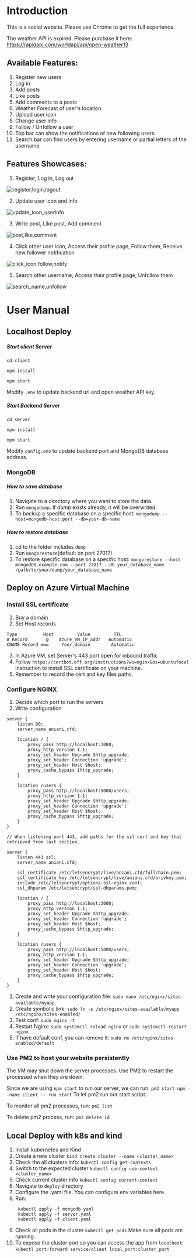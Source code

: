 # Introduction
This is a social website. Please use Chrome to get the full experience.

The weather API is expired. Please purchase it here: https://rapidapi.com/worldapi/api/open-weather13

## Available Features:
1. Register new users
2. Log in
3. Add posts
4. Like posts
5. Add comments to a posts
6. Weather Forecast of user's location
7. Upload user icon
8. Change user info
9. Follow / Unfollow a user
10. Top bar can show the notifications of new following users
11. Search bar can find users by entering username or partial letters of the username

## Features Showcases:
1. Register, Log in, Log out

![register,login,logout](gif/register_login_logout.gif)

2. Update user icon and info

![update_icon_userinfo](gif/update_icon_userinfo.gif)

3. Write post, Like post, Add comment

![post,like,comment](gif/post_like_comment.gif)

4. Click other user icon, Access their profile page, Follow them, Receive new follower notification

![click_icon,follow,notify](gif/click_icon_follow_notify.gif)

5. Search other username, Access their profile page, Unfollow them

![search_name,unfollow](gif/search_name_unfollow.gif)

# User Manual
## Localhost Deploy
##### Start client Server
`cd client`

`npm install`

`npm start`

Modify `.env` to update backend url and open weather API key.
##### Start Backend Server
`cd server`

`npm install`

`npm start`

Modify `config.env` to update backend port and MongoDB database address.

### MongoDB
##### How to save database
1. Navigate to a directory where you want to store the data.
2. Run `mongodump`. If *dump* exists already, it will be overwrited.
3. To backup a specific database on a specific host: `mongodump --host=mongodb-host:port --db=your-db-name`

##### How to restore database
1. cd to the folder includes `dump` 
2. Run `mongorestore`(default on port 27017)
3. To restore specific database on a specific host: `mongorestore --host mongodb0.example.com --port 27017 --db your_database_name /path/to/your/dump/your_database_name`


## Deploy on Azure Virtual Machine
### Install SSL certificate
1. Buy a domain
2. Set Host records
 ```
 Type          Host         Value         TTL   
 A Record 	    @    Azure_VM_IP_addr   Automatic
 CNAME Record www     Your_domain        Automatic
 ```
3. In Azure VM, set Server's 443 port open for inbound traffic
4. Follow `https://certbot.eff.org/instructions?ws=nginx&os=ubuntufocal` instruction to install SSL certificate on your machine.
5. Remember to record the cert and key files paths.

### Configure NGINX
1. Decide which port to run the servers
2. Write configuration
```
server {
    listen 80;
    server_name aniani.cfd;

    location / {
        proxy_pass http://localhost:3000;
        proxy_http_version 1.1;
        proxy_set_header Upgrade $http_upgrade;
        proxy_set_header Connection 'upgrade';
        proxy_set_header Host $host;
        proxy_cache_bypass $http_upgrade;
    }
    
    location /users {
        proxy_pass http://localhost:5000/users;
        proxy_http_version 1.1;
        proxy_set_header Upgrade $http_upgrade;
        proxy_set_header Connection 'upgrade';
        proxy_set_header Host $host;
        proxy_cache_bypass $http_upgrade;
    }
}

// When listening port 443, add paths for the ssl cert and key that retrieved from last section.

server {
    listen 443 ssl;
    server_name aniani.cfd;

    ssl_certificate /etc/letsencrypt/live/aniani.cfd/fullchain.pem;
    ssl_certificate_key /etc/letsencrypt/live/aniani.cfd/privkey.pem;
    include /etc/letsencrypt/options-ssl-nginx.conf;
    ssl_dhparam /etc/letsencrypt/ssl-dhparams.pem;

    location / {
        proxy_pass http://localhost:3000;
        proxy_http_version 1.1;
        proxy_set_header Upgrade $http_upgrade;
        proxy_set_header Connection 'upgrade';
        proxy_set_header Host $host;
        proxy_cache_bypass $http_upgrade;
    }

    location /users {
        proxy_pass http://localhost:5000/users;
        proxy_http_version 1.1;
        proxy_set_header Upgrade $http_upgrade;
        proxy_set_header Connection 'upgrade';
        proxy_set_header Host $host;
        proxy_cache_bypass $http_upgrade;
    }
}
```
1. Create and write your configuration file: `sudo nano /etc/nginx/sites-available/myapp`.
2. Create symbolic link: `sudo ln -s /etc/nginx/sites-available/myapp /etc/nginx/sites-enabled/`
3. Test conf: `sudo nginx -t`
4. Restart Nginx: `sudo systemctl reload nginx` or `sudo systemctl restart nginx`
5. If have default conf, you can remove it: `sudo rm /etc/nginx/sites-enabled/default`

### Use PM2 to host your website persistently
The VM may shut down the server processes.
Use PM2 to restart the processed when they are down.

Since we are using `npm start` to run our server, we can run:
`pm2 start npm --name client -- run start`
To let pm2 run our start script.

To monitor all pm2 processes, run: 
`pm2 list`

To delete pm2 process, run:
`pm2 delete id`

## Local Deploy with k8s and kind
1. Install kubernetes and Kind
2. Create a new cluster ```kind create cluster --name <cluster_name>```
3. Check the all clusters info: ```kubectl config get-contexts```
4. Switch to the expected cluster ```kubectl config use-context <cluster_name>```
5. Check current cluster info ```kubectl config current-context```
6. Navigate to `deploy` directory
7. Configure the .yaml file. You can configure env variables here.
8. Run: 
   ```
    kubectl apply -f mongodb.yaml
    kubectl apply -f server.yaml
    kubectl apply -f client.yaml
   ```
9. Check all pods in the cluster ```kubectl get pods``` Make sure all pods are running.
10. To expose the cluster port so you can access the app from `localhost`: 
   ```kubectl port-forward service/client local_port:cluster_port```